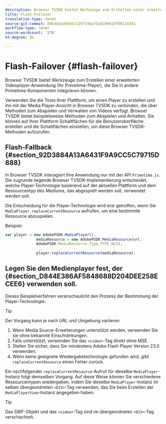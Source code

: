 ```yaml
---
description: Browser TVSDK bietet Werkzeuge zum Erstellen einer erweiterten Videoplayer-Anwendung (Ihr Primetime-Player), die Sie in andere Primetime-Komponenten integrieren können.
title: Flash-Failover
translation-type: tm+mt
source-git-commit: 89bdda1d4bd5c126f19ba75a819942df901183d1
workflow-type: tm+mt
source-wordcount: '278'
ht-degree: 0%

---
```



# Flash-Failover {#flash-failover}

Browser TVSDK bietet Werkzeuge zum Erstellen einer erweiterten Videoplayer-Anwendung (Ihr Primetime-Player), die Sie in andere Primetime-Komponenten integrieren können.

Verwenden Sie die Tools Ihrer Plattform, um einen Player zu erstellen und ihn mit der Media Player-Ansicht in Browser TVSDK zu verbinden, die über Methoden zum Abspielen und Verwalten von Videos verfügt. Browser TVSDK bietet beispielsweise Methoden zum Abspielen und Anhalten. Sie können auf Ihrer Plattform Schaltflächen für die Benutzeroberfläche erstellen und die Schaltflächen einstellen, um diese Browser TVSDK-Methoden aufzurufen.

## Flash-Fallback {#section_92D3884A13A6431F9A9CC5C79715D888}

In Browser TVSDK interagiert Ihre Anwendung nur mit der API `Primetime.js`. Die zugrunde liegende Browser TVSDK-Implementierung entscheidet, welche Player-Technologie basierend auf der aktuellen Plattform und dem Ressourcentyp des Mediums, das abgespielt werden soll, verwendet werden soll.

Die Entscheidung für die Player-Technologie wird erst getroffen, wenn Sie `MediaPlayer.replaceCurrentResource` aufrufen, um eine bestimmte Ressource abzuspielen.

Beispiel:

```js
var player = new AdobePSDK.MediaPlayer(), 
              mediaResource = new AdobePSDK.MediaResource(url, 
              AdobePSDK.MediaResource.Type.TYPE_HLS); 
              ... 
              player.replaceCurrentResource(mediaResource);
```

## Legen Sie den Medienplayer fest, der {#section_D844E386AF5848688D204DEE258ECEE6} verwenden soll.

Dieses Beispielverfahren veranschaulicht den Prozess der Bestimmung der Player-Technologie:

>[!TIP]
>
>Der Vorgang kann je nach URL und Umgebung variieren.

1. Wenn Media Source-Erweiterungen unterstützt werden, verwenden Sie sie ohne bekannte Einschränkungen.
1. Falls unterstützt, verwenden Sie das `<video>`-Tag direkt ohne MSE.
1. Stellen Sie sicher, dass Sie mindestens Adobe Flash Player Version 23.0 verwenden.
1. Wenn keine geeignete Wiedergabetechnologie gefunden wird, gibt `replaceCurrentResource` einen Fehler zurück.

Ein nachfolgender `replaceCurrentResource`-Aufruf für dieselbe `MediaPlayer`-Instanz folgt demselben Vorgang. Auf diese Weise können Sie verschiedene Ressourcentypen wiedergeben, indem Sie dieselbe `MediaPlayer`-Instanz im selben übergeordneten `<DIV>`-Tag verwenden, das Sie beim Erstellen der `MediaPlayerView`-Instanz angegeben haben.

>[!TIP]
>
>Das SWF-Objekt und das `<video>`-Tag sind im übergeordneten `<DIV>`-Tag verschachtelt.

